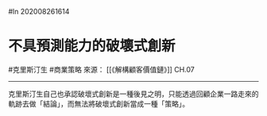 #ln 202008261614
# 不具預測能力的破壞式創新
#克里斯汀生 #商業策略
來源： [[《解構顧客價值鏈》]] CH.07

---

克里斯汀生自己也承認破壞式創新是一種後見之明，只能透過回顧企業一路走來的軌跡去做「結論」，而無法將破壞式創新當成一種「策略」。
